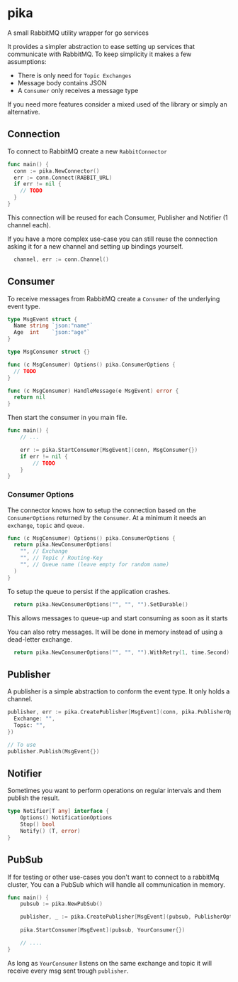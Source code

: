 # pika
A small RabbitMQ utility wrapper for go services

It provides a simpler abstraction to ease setting up services that communicate with RabbitMQ.
To keep simplicity it makes a few assumptions:
- There is only need for `Topic Exchanges`
- Message body contains JSON
- A `Consumer` only receives a message type

If you need more features consider a mixed used of the library or simply an alternative.

## Connection

To connect to RabbitMQ create a new `RabbitConnector`

```go
func main() {
  conn := pika.NewConnector()
  err := conn.Connect(RABBIT_URL)
  if err != nil {
    // TODO
  }
}
```

This connection will be reused for each  Consumer, Publisher and Notifier (1 channel each).

If you have a more complex use-case you can still reuse the connection asking it for a new channel and setting up bindings yourself.
```go
  channel, err := conn.Channel()
```

## Consumer

To receive messages from RabbitMQ create a `Consumer` of the underlying event type.

```go
type MsgEvent struct {
  Name string `json:"name"`
  Age  int    `json:"age"`
}

type MsgConsumer struct {}

func (c MsgConsumer) Options() pika.ConsumerOptions {
  // TODO
}

func (c MsgConsumer) HandleMessage(e MsgEvent) error {
  return nil
}
```

Then start the consumer in you main file.
```go
func main() {
    // ...

    err := pika.StartConsumer[MsgEvent](conn, MsgConsumer{})
    if err != nil {
        // TODO
    }
}
```

### Consumer Options

The connector knows how to setup the connection based on the `ConsumerOptions` returned by the `Consumer`.
At a minimum it needs an `exchange`, `topic` and `queue`.

```go
func (c MsgConsumer) Options() pika.ConsumerOptions {
  return pika.NewConsumerOptions(
    "", // Exchange
    "", // Topic / Routing-Key
    "", // Queue name (leave empty for random name)
  )
}
```

To setup the queue to persist if the application crashes.
```go
  return pika.NewConsumerOptions("", "", "").SetDurable()
```
This allows messages to queue-up and start consuming as soon as it starts

You can also retry messages. It will be done in memory instead of using a dead-letter exchange.
```go
  return pika.NewConsumerOptions("", "", "").WithRetry(1, time.Second)
```

## Publisher

A publisher is a simple abstraction to conform the event type. It only holds a channel.
```go
publisher, err := pika.CreatePublisher[MsgEvent](conn, pika.PublisherOptions{
  Exchange: "",
  Topic: "",
})

// To use
publisher.Publish(MsgEvent{})
```

## Notifier
Sometimes you want to perform operations on regular intervals and them publish the result.

```go
type Notifier[T any] interface {
	Options() NotificationOptions
	Stop() bool
	Notify() (T, error)
}
```

## PubSub
If for testing or other use-cases you don't want to connect to a rabbitMq cluster,
You can a PubSub which will handle all communication in memory.

```go
func main() {
    pubsub := pika.NewPubSub()

    publisher, _ := pika.CreatePublisher[MsgEvent](pubsub, PublisherOptions{"exchange", "topic"})
    
    pika.StartConsumer[MsgEvent](pubsub, YourConsumer{})

    // ....
}
```

As long as `YourConsumer` listens on the same exchange and topic it will receive every msg sent trough `publisher`.
